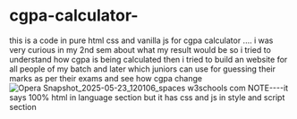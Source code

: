 # cgpa-calculator-
this is a code in pure html css and vanilla js for cgpa calculator .... i was very curious in my 2nd sem about what my result would be so i tried to understand how cgpa is being calculated then i tried to build an website for all people of my batch and later which juniors can use for guessing their marks as per their exams and see how cgpa change 
![Opera Snapshot_2025-05-23_120106_spaces w3schools com](https://github.com/user-attachments/assets/cab72272-36fc-490f-9e3c-ac557dcf3d34)
NOTE----it says 100% html in language section but it has css and js in style and script section 
